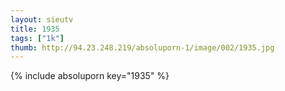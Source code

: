 ```yaml
--- 
layout: sieutv
title: 1935
tags: ["1k"]
thumb: http://94.23.248.219/absoluporn-1/image/002/1935.jpg
---
```

{% include absoluporn key="1935" %} 
